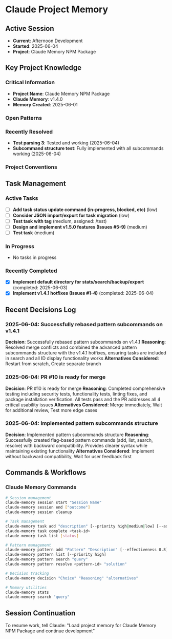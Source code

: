 # Claude Project Memory

## Active Session
- **Current**: Afternoon Development
- **Started**: 2025-06-04
- **Project**: Claude Memory NPM Package

## Key Project Knowledge

### Critical Information
- **Project Name**: Claude Memory NPM Package
- **Claude Memory**: v1.4.0
- **Memory Created**: 2025-06-01

### Open Patterns


### Recently Resolved
- **Test parsing 3**: Tested and working (2025-06-04)
- **Subcommand structure test**: Fully implemented with all subcommands working (2025-06-04)

### Project Conventions
<!-- Discovered during development -->

## Task Management

### Active Tasks
- [ ] **Add task status update command (in-progress, blocked, etc)** (low)
- [ ] **Consider JSON import/export for task migration** (low)
- [ ] **Test task with tag** (medium, assigned: /test)
- [ ] **Design and implement v1.5.0 features (Issues #5-9)** (medium)
- [ ] **Test task** (medium)

### In Progress
- No tasks in progress

### Recently Completed
- [x] **Implement default directory for stats/search/backup/export** (completed: 2025-06-03)
- [x] **Implement v1.4.1 hotfixes (Issues #1-4)** (completed: 2025-06-04)

## Recent Decisions Log

### 2025-06-04: Successfully rebased pattern subcommands on v1.4.1
**Decision**: Successfully rebased pattern subcommands on v1.4.1
**Reasoning**: Resolved merge conflicts and combined the advanced pattern subcommands structure with the v1.4.1 hotfixes, ensuring tasks are included in search and all ID display functionality works
**Alternatives Considered**: Restart from scratch, Create separate branch


### 2025-06-04: PR #10 is ready for merge
**Decision**: PR #10 is ready for merge
**Reasoning**: Completed comprehensive testing including security tests, functionality tests, linting fixes, and package installation verification. All tests pass and the PR addresses all 4 critical usability issues
**Alternatives Considered**: Merge immediately, Wait for additional review, Test more edge cases


### 2025-06-04: Implemented pattern subcommands structure
**Decision**: Implemented pattern subcommands structure
**Reasoning**: Successfully created flag-based pattern commands (add, list, search, resolve) with backward compatibility. Provides clearer syntax while maintaining existing functionality
**Alternatives Considered**: Implement without backward compatibility, Wait for user feedback first


## Commands & Workflows

### Claude Memory Commands
```bash
# Session management
claude-memory session start "Session Name"
claude-memory session end ["outcome"]
claude-memory session cleanup

# Task management
claude-memory task add "description" [--priority high|medium|low] [--assignee name]
claude-memory task complete <task-id>
claude-memory task list [status]

# Pattern management
claude-memory pattern add "Pattern" "Description" [--effectiveness 0.8] [--priority high]
claude-memory pattern list [--priority high]
claude-memory pattern search "query"
claude-memory pattern resolve <pattern-id> "solution"

# Decision tracking
claude-memory decision "Choice" "Reasoning" "alternatives"

# Memory utilities
claude-memory stats
claude-memory search "query"
```

## Session Continuation
To resume work, tell Claude:
"Load project memory for Claude Memory NPM Package and continue development"
